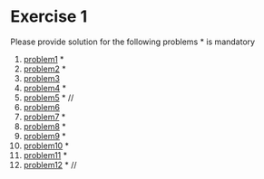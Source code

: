# Exercise 1

Please provide solution for the following problems * is mandatory

1. [problem1](./problem1/README.md) *
2. [problem2](./problem2/README.md) *
3. [problem3](./problem3/README.md)
4. [problem4](./problem4/README.md) *
5. [problem5](./problem5/README.md) * //
6. [problem6](./problem6/README.md)
7. [problem7](./problem7/README.md) *
8. [problem8](./problem8/README.md) * 
9. [problem9](./problem9/README.md) *
10. [problem10](./problem10/README.md) * 
11. [problem11](./problem11/README.md) *
12. [problem12](./problem12/README.md) * //
